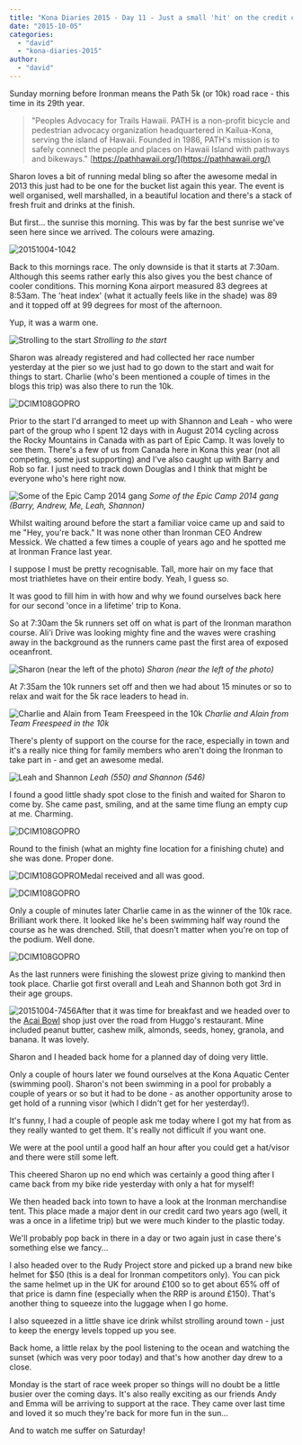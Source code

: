 ```yaml
---
title: "Kona Diaries 2015 - Day 11 - Just a small 'hit' on the credit card"
date: "2015-10-05"
categories: 
  - "david"
  - "kona-diaries-2015"
author: 
  - "david"
---
```


Sunday morning before Ironman means the Path 5k (or 10k) road race - this time in its 29th year.

> "Peoples Advocacy for Trails Hawaii. PATH is a non-profit bicycle and pedestrian advocacy organization headquartered in Kailua-Kona, serving the island of Hawaii. Founded in 1986, PATH's mission is to safely connect the people and places on Hawaii Island with pathways and bikeways." [https://pathhawaii.org/](https://pathhawaii.org/)

Sharon loves a bit of running medal bling so after the awesome medal in 2013 this just had to be one for the bucket list again this year. The event is well organised, well marshalled, in a beautiful location and there's a stack of fresh fruit and drinks at the finish.

But first... the sunrise this morning. This was by far the best sunrise we've seen here since we arrived. The colours were amazing.

![20151004-1042](/images/2015/20151004-1042.jpg)

Back to this mornings race. The only downside is that it starts at 7:30am. Although this seems rather early this also gives you the best chance of cooler conditions. This morning Kona airport measured 83 degrees at 8:53am. The 'heat index' (what it actually feels like in the shade) was 89 and it topped off at 99 degrees for most of the afternoon.

Yup, it was a warm one.

![Strolling to the start](/images/2015/20151004-0026781.jpg) 
*Strolling to the start*

Sharon was already registered and had collected her race number yesterday at the pier so we just had to go down to the start and wait for things to start. Charlie (who's been mentioned a couple of times in the blogs this trip) was also there to run the 10k.

![DCIM108GOPRO](/images/2015/20151004-0177031.jpg)



Prior to the start I'd arranged to meet up with Shannon and Leah - who were part of the group who I spent 12 days with in August 2014 cycling across the Rocky Mountains in Canada with as part of Epic Camp. It was lovely to see them. There's a few of us from Canada here in Kona this year (not all competing, some just supporting) and I've also caught up with Barry and Rob so far. I just need to track down Douglas and I think that might be everyone who's here right now.

![Some of the Epic Camp 2014 gang](/images/2015/20151004-0167023.jpg) 
*Some of the Epic Camp 2014 gang (Barry, Andrew, Me, Leah, Shannon)*

Whilst waiting around before the start a familiar voice came up and said to me "Hey, you're back." It was none other than Ironman CEO Andrew Messick. We chatted a few times a couple of years ago and he spotted me at Ironman France last year.

I suppose I must be pretty recognisable. Tall, more hair on my face that most triathletes have on their entire body. Yeah, I guess so.

It was good to fill him in with how and why we found ourselves back here for our second 'once in a lifetime' trip to Kona.

So at 7:30am the 5k runners set off on what is part of the Ironman marathon course. Ali'i Drive was looking mighty fine and the waves were crashing away in the background as the runners came past the first area of exposed oceanfront.

![Sharon (near the left of the photo)](/images/2015/20151004-0066854.jpg) 
*Sharon (near the left of the photo)*

At 7:35am the 10k runners set off and then we had about 15 minutes or so to relax and wait for the 5k race leaders to head in.

![Charlie and Alain from Team Freespeed in the 10k](/images/2015/20151004-0086875.jpg) 
*Charlie and Alain from Team Freespeed in the 10k*

There's plenty of support on the course for the race, especially in town and it's a really nice thing for family members who aren't doing the Ironman to take part in - and get an awesome medal.

![Leah and Shannon](/images/2015/20151004-0096884.jpg) 
*Leah (550) and Shannon (546)*

I found a good little shady spot close to the finish and waited for Sharon to come by. She came past, smiling, and at the same time flung an empty cup at me. Charming.

![DCIM108GOPRO](/images/2015/20151004-0106897.jpg)

Round to the finish (what an mighty fine location for a finishing chute) and she was done. Proper done.

![DCIM108GOPRO](/images/2015/20151004-0116922.jpg)Medal received and all was good.

![DCIM108GOPRO](/images/2015/20151004-0126958.jpg)

Only a couple of minutes later Charlie came in as the winner of the 10k race. Brilliant work there. It looked like he's been swimming half way round the course as he was drenched. Still, that doesn't matter when you're on top of the podium. Well done.

![DCIM108GOPRO](/images/2015/20151004-0136975.jpg)

As the last runners were finishing the slowest prize giving to mankind then took place. Charlie got first overall and Leah and Shannon both got 3rd in their age groups.

![20151004-7456](/images/2015/20151004-7456-e1444026475668.jpg)After that it was time for breakfast and we headed over to the [Acai Bowl](http://www.basikacai.com/acaibowls/7d1bi98yhd03wqnhsqsn94nrfllr33) shop just over the road from Huggo's restaurant. Mine included peanut butter, cashew milk, almonds, seeds, honey, granola, and banana. It was lovely.

Sharon and I headed back home for a planned day of doing very little.

Only a couple of hours later we found ourselves at the Kona Aquatic Center (swimming pool). Sharon's not been swimming in a pool for probably a couple of years or so but it had to be done - as another opportunity arose to get hold of a running visor (which I didn't get for her yesterday!).

It's funny, I had a couple of people ask me today where I got my hat from as they really wanted to get them. It's really not difficult if you want one.

We were at the pool until a good half an hour after you could get a hat/visor and there were still some left.

This cheered Sharon up no end which was certainly a good thing after I came back from my bike ride yesterday with only a hat for myself!

We then headed back into town to have a look at the Ironman merchandise tent. This place made a major dent in our credit card two years ago (well, it was a once in a lifetime trip) but we were much kinder to the plastic today.

We'll probably pop back in there in a day or two again just in case there's something else we fancy...

I also headed over to the Rudy Project store and picked up a brand new bike helmet for $50 (this is a deal for Ironman competitors only). You can pick the same helmet up in the UK for around &pound;100 so to get about 65% off of that price is damn fine (especially when the RRP is around &pound;150). That's another thing to squeeze into the luggage when I go home.

I also squeezed in a little shave ice drink whilst strolling around town - just to keep the energy levels topped up you see.

Back home, a little relax by the pool listening to the ocean and watching the sunset (which was very poor today) and that's how another day drew to a close.

Monday is the start of race week proper so things will no doubt be a little busier over the coming days. It's also really exciting as our friends Andy and Emma will be arriving to support at the race. They came over last time and loved it so much they're back for more fun in the sun...

And to watch me suffer on Saturday!
